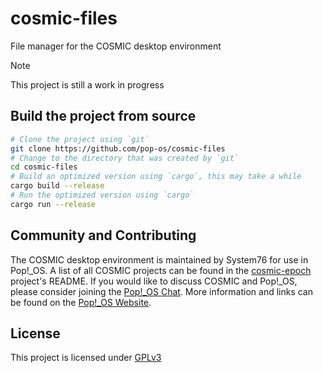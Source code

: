 # cosmic-files
File manager for the COSMIC desktop environment

> [!NOTE]
> This project is still a work in progress

## Build the project from source

```sh
# Clone the project using `git`
git clone https://github.com/pop-os/cosmic-files
# Change to the directory that was created by `git`
cd cosmic-files
# Build an optimized version using `cargo`, this may take a while
cargo build --release
# Run the optimized version using `cargo`
cargo run --release
```

## Community and Contributing

The COSMIC desktop environment is maintained by System76 for use in Pop!_OS. A list of all COSMIC projects can be found in the
[cosmic-epoch](https://github.com/pop-os/cosmic-epoch) project's README. If you would like to discuss COSMIC and Pop!_OS, please
consider joining the [Pop!_OS Chat](https://chat.pop-os.org/). More information and links can be found on the
[Pop!_OS Website](https://pop.system76.com).

## License

This project is licensed under [GPLv3](LICENSE)
